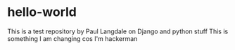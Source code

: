 # hello-world
This is a test repository by Paul Langdale on Django and python stuff
This is something I am changing cos I'm hackerman
